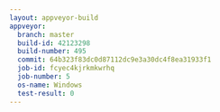 ```yaml
---
layout: appveyor-build
appveyor:
  branch: master
  build-id: 42123298
  build-number: 495
  commit: 64b323f83dc0d87112dc9e3a30dc4f8ea31933f1
  job-id: fcyec4kjrkmkwrhq
  job-number: 5
  os-name: Windows
  test-result: 0
---
```

